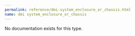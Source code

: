 ```yaml
---
permalink: reference/dmi-system_enclosure_or_chassis.html
name: dmi system_enclosure_or_chassis
---
```


No documentation exists for this type.